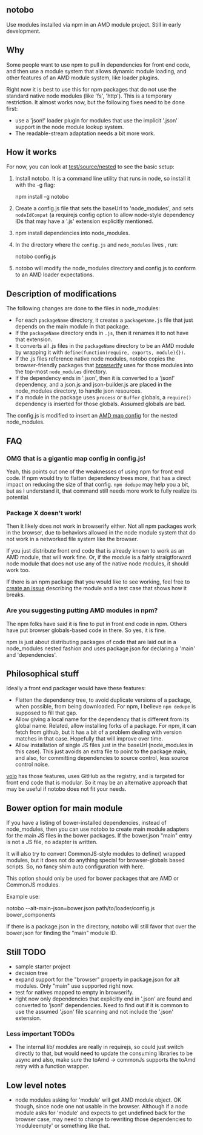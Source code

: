 
## notobo

Use modules installed via npm in an AMD module project. Still in early development.

## Why

Some people want to use npm to pull in dependencies for front end code, and then use a module system that allows dynamic module loading, and other features of an AMD module system, like loader plugins.

Right now it is best to use this for npm packages that do not use the standard native node modules (like 'fs', 'http'). This is a temporary restriction. It almost works now, but the following fixes need to be done first:

* use a 'json!' loader plugin for modules that use the implicit '.json' support in the node module lookup system.
* The readable-stream adaptation needs a bit more work.

## How it works

For now, you can look at [test/source/nested](https://github.com/jrburke/notobo/tree/master/test/source/nested) to see the basic setup:

1) Install notobo. It is a command line utility that runs in node, so install it with the -g flag:

    npm install -g notobo

2) Create a config.js file that sets the baseUrl to 'node_modules', and sets `nodeIdCompat` (a requirejs config option to allow node-style dependency IDs that may have a '.js' extension explicitly mentioned.

3) npm install dependencies into node_modules.

4) In the directory where the `config.js` and `node_modules` lives , run:

    notobo config.js

5) notobo will modify the node_modules directory and config.js to conform to an AMD loader expectations.

## Description of modifications

The following changes are done to the files in node_modules:

* For each `packageName` directory, it creates a `packageName.js` file that just depends on the main module in that package.
* If the `packageName` directory ends in `.js`, then it renames it to not have that extension.
* It converts all .js files in the `packageName` directory to be an AMD module by wrapping it with `define(function(require, exports, module){})`.
* If the .js files reference native node modules, notobo copies the browser-friendly packages that [browserify](http://browserify.org/) uses for those modules into the top-most `node_modules` directory.
* If the dependency ends in '.json', then it is converted to a 'json!' dependency, and a json.js and json-builder.js are placed in the node_modules directory, to handle json resources.
* If a module in the package uses `process` or `Buffer` globals, a `require()` dependency is inserted for those globals. Assumed globals are bad.

The config.js is modified to insert an [AMD map config](https://github.com/amdjs/amdjs-api/blob/master/CommonConfig.md#map-) for the nested node_modules.

## FAQ

### OMG that is a gigantic map config in config.js!

Yeah, this points out one of the weaknesses of using npm for front end code. If npm would try to flatten dependency trees more, that has a direct impact on reducing the size of that config. `npm dedupe` may help you a bit, but as I understand it, that command still needs more work to fully realize its potential.

### Package X doesn't work!

Then it likely does not work in browserify either. Not all npm packages work in the browser, due to behaviors allowed in the node module system that do not work in a networked file system like the browser.

If you just distribute front end code that is already known to work as an AMD module, that will work fine. Or, if the module is a fairly straigtforward node module that does not use any of the native node modules, it should work too.

If there is an npm package that you would like to see working, feel free to [create an issue](https://github.com/jrburke/notobo/issues) describing the module and a test case that shows how it breaks.

### Are you suggesting putting AMD modules in npm?

The npm folks have said it is fine to put in front end code in npm. Others have put browser globals-based code in there. So yes, it is fine.

npm is just about distributing packages of code that are laid out in a node_modules nested fashion and uses package.json for declaring a 'main' and 'dependencies'.

## Philosophical stuff

Ideally a front end packager would have these features:

* Flatten the dependency tree, to avoid duplicate versions of a package, when possible, from being downloaded. For npm, I believe `npm dedupe` is supposed to fill that gap.
* Allow giving a local name for the dependency that is different from its global name. Related, allow installing forks of a package. For npm, it can fetch from github, but it has a bit of a problem dealing with version matches in that case. Hopefully that will improve over time.
* Allow installation of single JS files just in the baseUrl (node_modules in this case). This just avoids an extra file to point to the package main, and also, for committing dependencies to source control, less source control noise.

[volo](http://volojs.org/) has those features, uses GitHub as the registry, and is targeted for front end code that is modular. So it may be an alternative approach that may be useful if notobo does not fit your needs.

## Bower option for main module

If you have a listing of bower-installed dependencies, instead of node_modules, then you can use notobo to create main module adapters for the main JS files in the bower packages. If the bower.json "main" entry is not a JS file, no adapter is written.

It will also try to convert CommonJS-style modules to define() wrapped modules, but it does not do anything special for browser-globals based scripts. So, no fancy shim auto configuration with here.

This option should only be used for bower packages that are AMD or CommonJS modules.

Example use:

  notobo --alt-main-json=bower.json path/to/loader/config.js bower_components

If there is a package.json in the directory, notobo will still favor that over the bower.json for finding the "main" module ID.

## Still TODO

* sample starter project
* decision tree
* expand support for the "browser" property in package.json for alt modules. Only "main" use supported right now.
* test for natives mapped to empty in browserify.
* right now only dependencies that explicitly end in '.json' are found and converted to 'json!' dependencies. Need to find out if it is common to use the assumed '.json' file scanning and not include the '.json' extension.

### Less important TODOs

* The internal lib/ modules are really in requirejs, so could just switch directly to that, but would need to update the consuming libraries to be async and also, make sure the toAmd -> commonJs supports the toAmd retry with a function wrapper.

## Low level notes

* node modules asking for 'module' will get AMD module object. OK though, since node one not usable in the browser. Although if a node module asks for 'module' and expects to get undefined back for the browser case, may need to change to rewriting those dependencies to 'moduleempty' or something like that.
